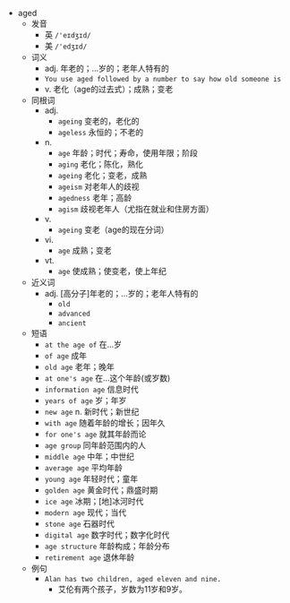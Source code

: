 - aged
  - 发音
    - 英 `/'eɪdʒɪd/`
    - 美 `/'edʒɪd/`
  - 词义
    - adj. 年老的；…岁的；老年人特有的
    - `You use aged followed by a number to say how old someone is`
    - v. 老化（age的过去式）；成熟；变老
  - 同根词
    - adj.
      - `ageing` 变老的，老化的
      - `ageless` 永恒的；不老的
    - n.
      - `age` 年龄；时代；寿命，使用年限；阶段
      - `aging` 老化；陈化，熟化
      - `ageing` 老化；变老，成熟
      - `ageism` 对老年人的歧视
      - `agedness` 老年；高龄
      - `agism` 歧视老年人（尤指在就业和住房方面）
    - v.
      - `ageing` 变老（age的现在分词）
    - vi.
      - `age` 成熟；变老
    - vt.
      - `age` 使成熟；使变老，使上年纪
  - 近义词
    - adj. [高分子]年老的；…岁的；老年人特有的
      - `old`
      - `advanced`
      - `ancient`
  - 短语
    - `at the age of` 在…岁 
    - `of age` 成年 
    - `old age` 老年；晚年 
    - `at one's age` 在…这个年龄(或岁数) 
    - `information age` 信息时代 
    - `years of age` 岁；年岁 
    - `new age` n. 新时代；新世纪 
    - `with age` 随着年龄的增长；因年久 
    - `for one's age` 就其年龄而论 
    - `age group` 同年龄范围内的人 
    - `middle age` 中年；中世纪 
    - `average age` 平均年龄 
    - `young age` 年轻时代；童年 
    - `golden age` 黄金时代；鼎盛时期 
    - `ice age` 冰期；[地]冰河时代 
    - `modern age` 现代；当代 
    - `stone age` 石器时代 
    - `digital age` 数字时代；数字化时代 
    - `age structure` 年龄构成；年龄分布 
    - `retirement age` 退休年龄 
  - 例句
    - `Alan has two children, aged eleven and nine.`
      - 艾伦有两个孩子，岁数为11岁和9岁。

